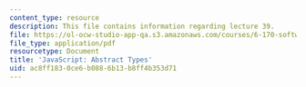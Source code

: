 ```yaml
---
content_type: resource
description: This file contains information regarding lecture 39.
file: https://ol-ocw-studio-app-qa.s3.amazonaws.com/courses/6-170-software-studio-spring-2013/ac8ff1830ce6b0886b13b8ff4b353d71_MIT6_170S13_39-java-adts.pdf
file_type: application/pdf
resourcetype: Document
title: 'JavaScript: Abstract Types'
uid: ac8ff183-0ce6-b088-6b13-b8ff4b353d71
---
```

